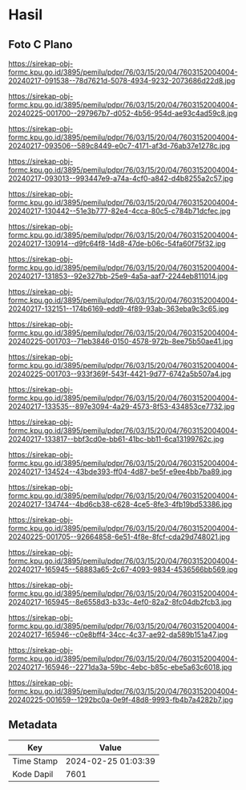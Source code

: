 # Hasil

## Foto C Plano

https://sirekap-obj-formc.kpu.go.id/3895/pemilu/pdpr/76/03/15/20/04/7603152004004-20240217-091538--78d7621d-5078-4934-9232-2073686d22d8.jpg

https://sirekap-obj-formc.kpu.go.id/3895/pemilu/pdpr/76/03/15/20/04/7603152004004-20240225-001700--297967b7-d052-4b56-954d-ae93c4ad59c8.jpg

https://sirekap-obj-formc.kpu.go.id/3895/pemilu/pdpr/76/03/15/20/04/7603152004004-20240217-093506--589c8449-e0c7-4171-af3d-76ab37e1278c.jpg

https://sirekap-obj-formc.kpu.go.id/3895/pemilu/pdpr/76/03/15/20/04/7603152004004-20240217-093013--993447e9-a74a-4cf0-a842-d4b8255a2c57.jpg

https://sirekap-obj-formc.kpu.go.id/3895/pemilu/pdpr/76/03/15/20/04/7603152004004-20240217-130442--51e3b777-82e4-4cca-80c5-c784b71dcfec.jpg

https://sirekap-obj-formc.kpu.go.id/3895/pemilu/pdpr/76/03/15/20/04/7603152004004-20240217-130914--d9fc64f8-14d8-47de-b06c-54fa60f75f32.jpg

https://sirekap-obj-formc.kpu.go.id/3895/pemilu/pdpr/76/03/15/20/04/7603152004004-20240217-131853--92e327bb-25e9-4a5a-aaf7-2244eb811014.jpg

https://sirekap-obj-formc.kpu.go.id/3895/pemilu/pdpr/76/03/15/20/04/7603152004004-20240217-132151--174b6169-edd9-4f89-93ab-363eba9c3c65.jpg

https://sirekap-obj-formc.kpu.go.id/3895/pemilu/pdpr/76/03/15/20/04/7603152004004-20240225-001703--71eb3846-0150-4578-972b-8ee75b50ae41.jpg

https://sirekap-obj-formc.kpu.go.id/3895/pemilu/pdpr/76/03/15/20/04/7603152004004-20240225-001703--933f369f-543f-4421-9d77-6742a5b507a4.jpg

https://sirekap-obj-formc.kpu.go.id/3895/pemilu/pdpr/76/03/15/20/04/7603152004004-20240217-133535--897e3094-4a29-4573-8f53-434853ce7732.jpg

https://sirekap-obj-formc.kpu.go.id/3895/pemilu/pdpr/76/03/15/20/04/7603152004004-20240217-133817--bbf3cd0e-bb61-41bc-bb11-6ca13199762c.jpg

https://sirekap-obj-formc.kpu.go.id/3895/pemilu/pdpr/76/03/15/20/04/7603152004004-20240217-134524--43bde393-ff04-4d87-be5f-e9ee4bb7ba89.jpg

https://sirekap-obj-formc.kpu.go.id/3895/pemilu/pdpr/76/03/15/20/04/7603152004004-20240217-134744--4bd6cb38-c628-4ce5-8fe3-4fb19bd53386.jpg

https://sirekap-obj-formc.kpu.go.id/3895/pemilu/pdpr/76/03/15/20/04/7603152004004-20240225-001705--92664858-6e51-4f8e-8fcf-cda29d748021.jpg

https://sirekap-obj-formc.kpu.go.id/3895/pemilu/pdpr/76/03/15/20/04/7603152004004-20240217-165945--58883a65-2c67-4093-9834-4536566bb569.jpg

https://sirekap-obj-formc.kpu.go.id/3895/pemilu/pdpr/76/03/15/20/04/7603152004004-20240217-165945--8e6558d3-b33c-4ef0-82a2-8fc04db2fcb3.jpg

https://sirekap-obj-formc.kpu.go.id/3895/pemilu/pdpr/76/03/15/20/04/7603152004004-20240217-165946--c0e8bff4-34cc-4c37-ae92-da589b151a47.jpg

https://sirekap-obj-formc.kpu.go.id/3895/pemilu/pdpr/76/03/15/20/04/7603152004004-20240217-165946--2271da3a-59bc-4ebc-b85c-ebe5a63c6018.jpg

https://sirekap-obj-formc.kpu.go.id/3895/pemilu/pdpr/76/03/15/20/04/7603152004004-20240225-001659--1292bc0a-0e9f-48d8-9993-fb4b7a4282b7.jpg


## Metadata

| Key        | Value               |
| ---------- | ------------------- |
| Time Stamp | 2024-02-25 01:03:39 |
| Kode Dapil | 7601                |




